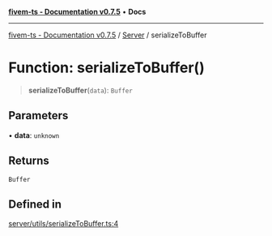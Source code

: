 [**fivem-ts - Documentation v0.7.5**](../../../README.md) • **Docs**

***

[fivem-ts - Documentation v0.7.5](../../../README.md) / [Server](../README.md) / serializeToBuffer

# Function: serializeToBuffer()

> **serializeToBuffer**(`data`): `Buffer`

## Parameters

• **data**: `unknown`

## Returns

`Buffer`

## Defined in

[server/utils/serializeToBuffer.ts:4](https://github.com/Purpose-Dev/fivem-ts/blob/main/src/server/utils/serializeToBuffer.ts#L4)

